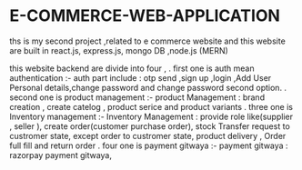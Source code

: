 # E-COMMERCE-WEB-APPLICATION

ths is my second project ,related to e commerce website and this website are built in react.js, express.js, mongo DB ,node.js (MERN)

this website backend  are divide into four ,
. first one is auth mean authentication :-
     auth part include : otp send ,sign up ,login ,Add User Personal details,change password and change password second option.
. second  one is product management :-
    product Management : brand creation , create catelog , product serice and product variants
. three  one is Inventory management :-
    Inventory Management : provide role like(supplier , seller ), create order(customer purchase order), stock Transfer request to       
        custromer state, except order to custromer state, product delivery , Order full fill and return order
. four  one is payment gitwaya :-
    payment gitwaya : razorpay payment gitwaya,
    
    
    
